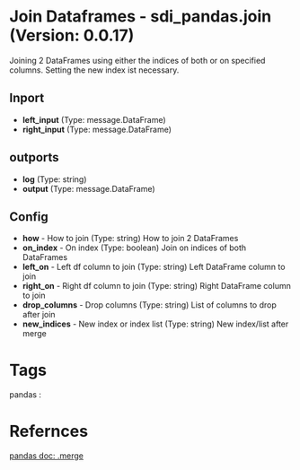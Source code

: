 # Join Dataframes - sdi_pandas.join (Version: 0.0.17)

Joining 2 DataFrames using either the indices of both or on specified columns. Setting the new index ist necessary.

## Inport

* **left_input** (Type: message.DataFrame) 
* **right_input** (Type: message.DataFrame) 

## outports

* **log** (Type: string) 
* **output** (Type: message.DataFrame) 

## Config

* **how** - How to join (Type: string) How to join 2 DataFrames
* **on_index** - On index (Type: boolean) Join on indices of both DataFrames
* **left_on** - Left df column to join (Type: string) Left DataFrame column to join
* **right_on** - Right df column to join (Type: string) Right DataFrame column to join
* **drop_columns** - Drop columns (Type: string) List of columns to drop after join
* **new_indices** - New index or index list (Type: string) New index/list after merge


# Tags
pandas : 

# Refernces
[pandas doc: .merge](https://pandas.pydata.org/pandas-docs/stable/reference/api/pandas.DataFrame.merge.html)

